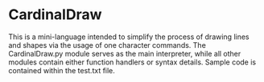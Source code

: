 # CardinalDraw

This is a mini-language intended to simplify the process of drawing lines and shapes via the usage of one character commands.
The CardinalDraw.py module serves as the main interpreter, while all other modules contain either function handlers or syntax details.
Sample code is contained within the test.txt file.

